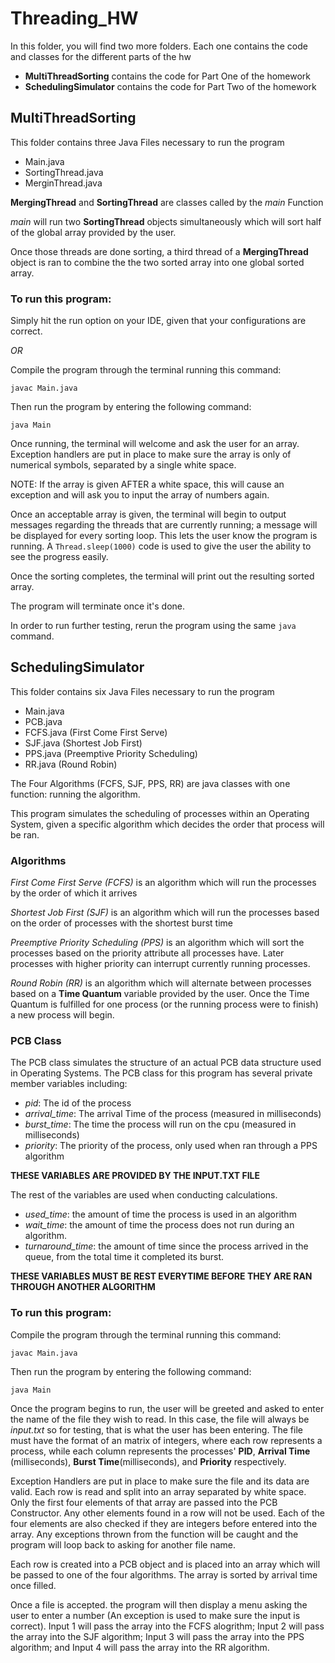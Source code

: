 # Threading_HW
In this folder, you will find two more folders.
Each one contains the code and classes for the different parts of the hw
  - **MultiThreadSorting** contains the code for Part One of the homework
  - **SchedulingSimulator** contains the code for Part Two of the homework
  
## MultiThreadSorting
This folder contains three Java Files necessary to run the program
  - Main.java
  - SortingThread.java
  - MerginThread.java

 **MergingThread** and **SortingThread** are classes called by the *main* Function
  
 *main* will run two **SortingThread** objects simultaneously which will sort half of the global array provided by the user.
 
 Once those threads are done sorting, a third thread of a **MergingThread** object is ran to combine the the two sorted array into one global sorted array.
 
### To run this program:
 
Simply hit the run option on your IDE, given that your configurations are correct.

*OR*

Compile the program through the terminal running this command:

`javac Main.java`

Then run the program by entering the following command:

`java Main`
 
 Once running, the terminal will welcome and ask the user for an array. Exception handlers are put in place to make sure the array is only of numerical symbols, separated by a single white space. 
 
 NOTE: If the array is given AFTER a white space, this will cause an exception and will ask you to input the array of numbers again.
 
 Once an acceptable array is given, the terminal will begin to output messages regarding the threads that are currently running; a message will be displayed for every sorting loop. This lets the user know the program is running. A `Thread.sleep(1000)` code is used to give the user the ability to see the progress easily.
 
 Once the sorting completes, the terminal will print out the resulting sorted array.
 
 The program will terminate once it's done.
 
 In order to run further testing, rerun the program using the same `java` command.
 
 
 ## SchedulingSimulator
 This folder contains six Java Files necessary to run the program
  - Main.java
  - PCB.java
  - FCFS.java (First Come First Serve)
  - SJF.java (Shortest Job First)
  - PPS.java (Preemptive Priority Scheduling)
  - RR.java (Round Robin)

The Four Algorithms (FCFS, SJF, PPS, RR) are java classes with one function: running the algorithm.

This program simulates the scheduling of processes within an Operating System, given a specific algorithm which decides the order that process will be ran.

### Algorithms

*First Come First Serve (FCFS)* is an algorithm which will run the processes by the order of which it arrives

*Shortest Job First (SJF)* is an algorithm which will run the processes based on the order of processes with the shortest burst time

*Preemptive Priority Scheduling (PPS)* is an algorithm which will sort the processes based on the priority attribute all processes have. Later processes with higher priority can interrupt currently running processes.

*Round Robin (RR)* is an algorithm which will alternate between processes based on a **Time Quantum** variable provided by the user. Once the Time Quantum is fulfilled for one process (or the running process were to finish) a new process will begin.

### PCB Class

The PCB class simulates the structure of an actual PCB data structure used in Operating Systems. The PCB class for this program has several private member variables including: 
  - *pid*: The id of the process
  - *arrival_time*: The arrival Time of the process (measured in milliseconds)
  - *burst_time*: The time the process will run on the cpu (measured in milliseconds)
  - *priority*: The priority of the process, only used when ran through a PPS algorithm

**THESE VARIABLES ARE PROVIDED BY THE INPUT.TXT FILE**

The rest of the variables are used when conducting calculations.
  - *used_time*: the amount of time the process is used in an algorithm
  - *wait_time*: the amount of time the process does not run during an algorithm.
  - *turnaround_time*: the amount of time since the process arrived in the queue, from the total time it completed its burst.

**THESE VARIABLES MUST BE REST EVERYTIME BEFORE THEY ARE RAN THROUGH ANOTHER ALGORITHM**
 

### To run this program:

Compile the program through the terminal running this command:

`javac Main.java`

Then run the program by entering the following command:

`java Main`

Once the program begins to run, the user will be greeted and asked to enter the name of the file they wish to read. In this case, the file will always be *input.txt* so for testing, that is what the user has been entering. The file must have the format of an matrix of integers, where each row represents a process, while each column represents the processes' **PID**, **Arrival Time** (milliseconds), **Burst Time**(milliseconds), and **Priority** respectively.

Exception Handlers are put in place to make sure the file and its data are valid. Each row is read and split into an array separated by white space. Only the first four elements of that array are passed into the PCB Constructor. Any other elements found in a row will not be used. Each of the four elements are also checked if they are integers before entered into the array. Any exceptions thrown from the function will be caught and the program will loop back to asking for another file name.

Each row is created into a PCB object and is placed into an array which will be passed to one of the four algorithms. The array is sorted by arrival time once filled.

Once a file is accepted. the program will then display a menu asking the user to enter a number (An exception is used to make sure the input is correct). Input 1 will pass the array into the FCFS alogrithm; Input 2 will pass the array into the SJF algorithm; Input 3 will pass the array into the PPS algorithm; and Input 4 will pass the array into the RR algorithm.

